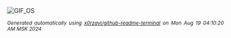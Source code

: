 <div align="justify">
<picture>
    <source media="(prefers-color-scheme: dark)" srcset="https://i.ibb.co/bR0XVd1/output-gif.gif">
    <source media="(prefers-color-scheme: light)" srcset="https://i.ibb.co/bR0XVd1/output-gif.gif">
    <img alt="GIF_OS" src="https://i.ibb.co/bR0XVd1/output-gif.gif">
</picture>

<sub><i>Generated automatically using [x0rzavi/github-readme-terminal](https://github.com/x0rzavi/github-readme-terminal) on Mon Aug 19 04:10:20 AM MSK 2024</i></sub>

</div>

<!-- Image deletion URL: https://ibb.co/rfjHhyk/686219f892d7754ab2c1df7e53e455e8 -->